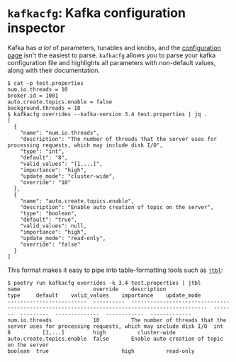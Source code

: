 # `kafkacfg`: Kafka configuration inspector

Kafka has _a lot_ of parameters, tunables and knobs, and the [configuration page](https://kafka.apache.org/34/documentation.html#configuration) isn't the easiest to parse. `kafkacfg` allows you to parse your kafka configuration file and highlights all parameters with non-default values, along with their documentation.

```console
$ cat -p test.properties
num.io.threads = 10
broker.id = 1001
auto.create.topics.enable = false
background.threads = 10
$ kafkacfg overrides --kafka-version 3.4 test.properties | jq .
[
  {
    "name": "num.io.threads",
    "description": "The number of threads that the server uses for processing requests, which may include disk I/O",
    "type": "int",
    "default": "8",
    "valid_values": "[1,...]",
    "importance": "high",
    "update_mode": "cluster-wide",
    "override": "10"
  },
  {
    "name": "auto.create.topics.enable",
    "description": "Enable auto creation of topic on the server",
    "type": "boolean",
    "default": "true",
    "valid_values": null,
    "importance": "high",
    "update_mode": "read-only",
    "override": "false"
  }
]
```

This format makes it easy to pipe into table-formatting tools such as [`jtbl`](https://github.com/kellyjonbrazil/jtbl):

```console
$ poetry run kafkacfg overrides -k 3.4 test.properties | jtbl
name                       override    description                                                                                     type     default    valid_values    importance    update_mode
-------------------------  ----------  ----------------------------------------------------------------------------------------------  -------  ---------  --------------  ------------  -------------
num.io.threads             10          The number of threads that the server uses for processing requests, which may include disk I/O  int      8          [1,...]         high          cluster-wide
auto.create.topics.enable  false       Enable auto creation of topic on the server                                                     boolean  true                       high          read-only
```
